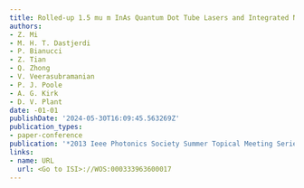 ```yaml
---
title: Rolled-up 1.5 mu m InAs Quantum Dot Tube Lasers and Integrated Nanophotonic
authors:
- Z. Mi
- M. H. T. Dastjerdi
- P. Bianucci
- Z. Tian
- Q. Zhong
- V. Veerasubramanian
- P. J. Poole
- A. G. Kirk
- D. V. Plant
date: -01-01
publishDate: '2024-05-30T16:09:45.563269Z'
publication_types:
- paper-conference
publication: '*2013 Ieee Photonics Society Summer Topical Meeting Series*'
links:
- name: URL
  url: <Go to ISI>://WOS:000333963600017
---
```

